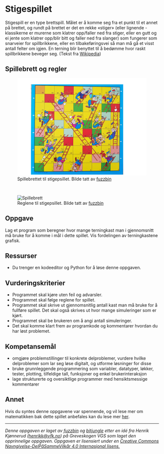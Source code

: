 # Stigespillet

Stigespill er en type brettspill. Målet er å komme seg fra et punkt til et annet på brettet, og rundt på brettet er det en rekke «stiger» (eller lignende - klassikerne er murerne som klatrer opp/faller ned fra stiger, eller en gutt og ei jente som klatrer opp/blir bitt og faller ned fra slanger) som fungerer som snarveier for spillbrikkene, eller en tilbakeføringsvei så man må gå et visst antall felter om igjen. En terning blir benyttet til å bedømme hvor raskt spillbrikkene beveger seg. (Tekst fra [Wikipedia](https://no.wikipedia.org/wiki/Stigespill))

## Spillebrett og regler

<figure>
    <img src="./img/stigespill_brett.png" alt="Spillebrett" width="600"/>
    <figcaption>Spillebrettet til stigepsillet. Bilde tatt av <a href="https://github.com/fuzzbin">fuzzbin</a></figcaption>
</figure>

<br>

<figure>
    <img src="./img/stigespill_regler.png" alt="Spillebrett" width="400"/>
    <figcaption>Reglene til stigepsillet. Bilde tatt av <a href="https://github.com/fuzzbin">fuzzbin</a></figcaption>
</figure>

## Oppgave

Lag et program som beregner hvor mange terningkast man i gjennomsnitt må bruke for å komme i mål i dette spillet. Vis fordelingen av terningkastene grafisk.

## Ressurser

* Du trenger en kodeeditor og Python for å løse denne oppgaven.

## Vurderingskriterier

* Programmet skal kjøre uten feil og advarsler.
* Programmet skal følge reglene for spillet.
* Programmet skal skrive ut gjennomsnitlig antall kast man må bruke for å fullføre spillet. Det skal også skrives ut hvor mange simuleringer som er kjørt.
* Programmet skal be brukeren om å angi antall simuleringer.
* Det skal komme klart frem av programkode og kommentarer hvordan du har løst problemet.

## Kompetansemål

* omgjøre problemstillinger til konkrete delproblemer, vurdere hvilke delproblemer som lar seg løse digitalt, og utforme løsninger for disse
* bruke grunnleggende programmering som variabler, datatyper, løkker, tester, plotting, tilfeldige tall, funksjoner og enkel brukerinteraksjon
* lage strukturerte og oversiktlige programmer med hensiktsmessige kommentarer

## Annet

Hvis du syntes denne oppgavene var spennende, og vil lese mer om matematikken bak dette spillet anbefales kan du lese mer [her](http://www.datagenetics.com/blog/november12011/).


---
_Denne oppgaven er laget av [fuzzbin](https://github.com/fuzzbin) og [bitjungle](https://github.com/bitjungle) etter en idé fra Henrik Kjønnerud (henrikk@vfk.no) på Greveskogen VGS som laget den opprinnelige oppgaven. Oppgaven er lisensiert under en [Creative Commons Navngivelse-DelPåSammeVilkår 4.0 Internasjonal lisens.](http://creativecommons.org/licenses/by-sa/4.0/)_
